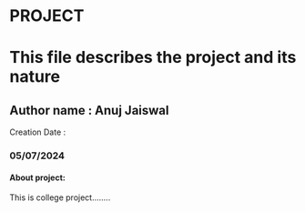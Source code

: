 # PROJECT
<h1>This file describes the project and its nature </h1>
<h2> Author name : Anuj Jaiswal</h2>
Creation Date : <h3>05/07/2024</h3>
<h4> About project:</h4>
<p>This is college project........</p>